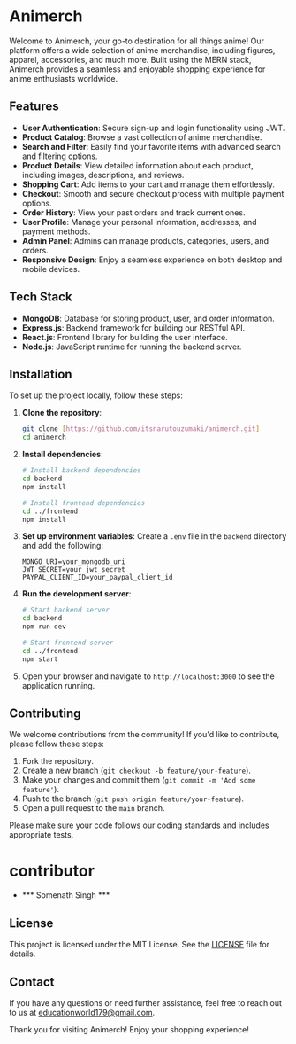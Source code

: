 # Animerch

Welcome to Animerch, your go-to destination for all things anime! Our platform offers a wide selection of anime merchandise, including figures, apparel, accessories, and much more. Built using the MERN stack, Animerch provides a seamless and enjoyable shopping experience for anime enthusiasts worldwide.

## Features

- **User Authentication**: Secure sign-up and login functionality using JWT.
- **Product Catalog**: Browse a vast collection of anime merchandise.
- **Search and Filter**: Easily find your favorite items with advanced search and filtering options.
- **Product Details**: View detailed information about each product, including images, descriptions, and reviews.
- **Shopping Cart**: Add items to your cart and manage them effortlessly.
- **Checkout**: Smooth and secure checkout process with multiple payment options.
- **Order History**: View your past orders and track current ones.
- **User Profile**: Manage your personal information, addresses, and payment methods.
- **Admin Panel**: Admins can manage products, categories, users, and orders.
- **Responsive Design**: Enjoy a seamless experience on both desktop and mobile devices.

## Tech Stack

- **MongoDB**: Database for storing product, user, and order information.
- **Express.js**: Backend framework for building our RESTful API.
- **React.js**: Frontend library for building the user interface.
- **Node.js**: JavaScript runtime for running the backend server.

## Installation

To set up the project locally, follow these steps:

1. **Clone the repository**:
    ```bash
    git clone [https://github.com/itsnarutouzumaki/animerch.git]
    cd animerch
    ```

2. **Install dependencies**:
    ```bash
    # Install backend dependencies
    cd backend
    npm install

    # Install frontend dependencies
    cd ../frontend
    npm install
    ```

3. **Set up environment variables**:
    Create a `.env` file in the `backend` directory and add the following:
    ```plaintext
    MONGO_URI=your_mongodb_uri
    JWT_SECRET=your_jwt_secret
    PAYPAL_CLIENT_ID=your_paypal_client_id
    ```

4. **Run the development server**:
    ```bash
    # Start backend server
    cd backend
    npm run dev

    # Start frontend server
    cd ../frontend
    npm start
    ```

5. Open your browser and navigate to `http://localhost:3000` to see the application running.

## Contributing

We welcome contributions from the community! If you'd like to contribute, please follow these steps:

1. Fork the repository.
2. Create a new branch (`git checkout -b feature/your-feature`).
3. Make your changes and commit them (`git commit -m 'Add some feature'`).
4. Push to the branch (`git push origin feature/your-feature`).
5. Open a pull request to the `main` branch.

Please make sure your code follows our coding standards and includes appropriate tests.

# contributor
- *** Somenath Singh ***


## License

This project is licensed under the MIT License. See the [LICENSE](LICENSE) file for details.

## Contact

If you have any questions or need further assistance, feel free to reach out to us at educationworld179@gmail.com.

Thank you for visiting Animerch! Enjoy your shopping experience!
